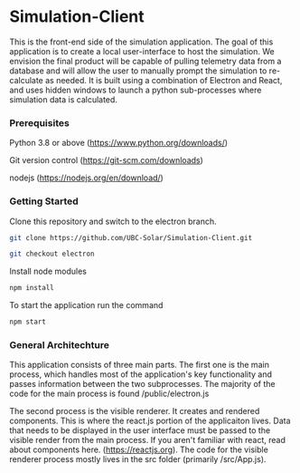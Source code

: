# Simulation-Client

This is the front-end side of the simulation application. The goal of this application is to create a local user-interface to host the simulation. We envision the final product will be capable of pulling telemetry data from a database and will allow the user to manually prompt the simulation to re-calculate as needed. It is built using a combination of Electron and React, and uses hidden windows to launch a python sub-processes where simulation data is calculated.

### Prerequisites ###

Python 3.8 or above (https://www.python.org/downloads/)

Git version control (https://git-scm.com/downloads)

nodejs (https://nodejs.org/en/download/)

### Getting Started ###

Clone this repository and switch to the electron branch.

```bash
git clone https://github.com/UBC-Solar/Simulation-Client.git

git checkout electron
```

Install node modules
```bash
npm install
```
To start the application run the command

```bash
npm start
```


### General Architechture ###

This application consists of three main parts. The first one is the main process, which handles most of the application's key functionality and passes information between the two subprocesses. The majority of the code for the main process is found /public/electron.js

The second process is the visible renderer. It creates and rendered components. This is where the react.js portion of the applicaiton lives. Data that needs to be displayed in the user interface must be passed to the visible render from the main process. If you aren't familiar with react, read about components here. (https://reactjs.org). The code for the visible renderer process mostly lives in the src folder (primarily /src/App.js).
